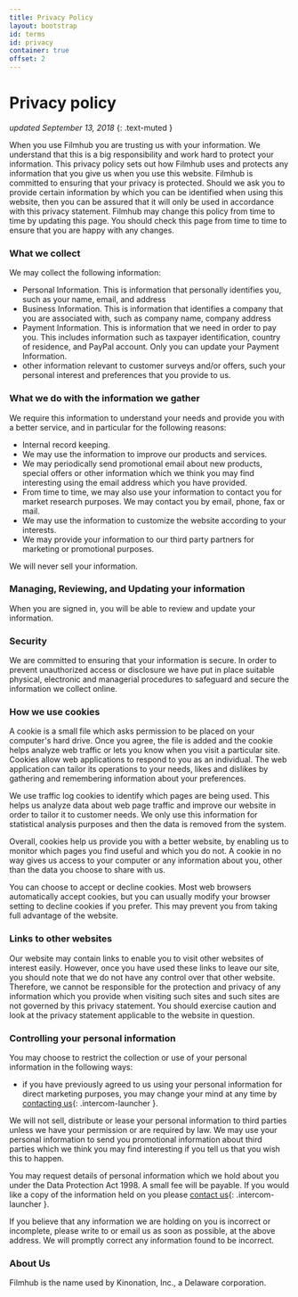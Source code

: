 ```yaml
---
title: Privacy Policy
layout: bootstrap
id: terms
id: privacy
container: true
offset: 2
---
```

# Privacy policy

_updated September 13, 2018_
{: .text-muted }

When you use Filmhub you are trusting us with your information. We understand that this is a big responsibility and work hard to protect your information. This privacy policy sets out how Filmhub uses and protects any information that you give us when you use this website.
Filmhub is committed to ensuring that your privacy is protected. Should we ask you to provide certain information by which you can be identified when using this website, then you can be assured that it will only be used in accordance with this privacy statement.
Filmhub may change this policy from time to time by updating this page. You should check this page from time to time to ensure that you are happy with any changes.

### What we collect
We may collect the following information:

* Personal Information. This is information that personally identifies you, such as your name, email, and address
* Business Information. This is information that identifies a company that you are associated with, such as company name, company address
* Payment Information. This is information that we need in order to pay you. This includes information such as taxpayer identification, country of residence, and PayPal account. Only you can update your Payment Information.
* other information relevant to customer surveys and/or offers, such your personal interest and preferences that you provide to us.

### What we do with the information we gather
We require this information to understand your needs and provide you with a better service, and in particular for the following reasons:

* Internal record keeping.
* We may use the information to improve our products and services.
* We may periodically send promotional email about new products, special offers or other information which we think you may find interesting using the email address which you have provided.
* From time to time, we may also use your information to contact you for market research purposes. We may contact you by email, phone, fax or mail.
* We may use the information to customize the website according to your interests.
* We may provide your information to our third party partners for marketing or promotional purposes.

We will never sell your information.

### Managing, Reviewing, and Updating your information
When you are signed in, you will be able to review and update your information.

### Security
We are committed to ensuring that your information is secure. In order to prevent unauthorized access or disclosure we have put in place suitable physical, electronic and managerial procedures to safeguard and secure the information we collect online.

### How we use cookies
A cookie is a small file which asks permission to be placed on your computer's hard drive. Once you agree, the file is added and the cookie helps analyze web traffic or lets you know when you visit a particular site. Cookies allow web applications to respond to you as an individual. The web application can tailor its operations to your needs, likes and dislikes by gathering and remembering information about your preferences.

We use traffic log cookies to identify which pages are being used. This helps us analyze data about web page traffic and improve our website in order to tailor it to customer needs. We only use this information for statistical analysis purposes and then the data is removed from the system.

Overall, cookies help us provide you with a better website, by enabling us to monitor which pages you find useful and which you do not. A cookie in no way gives us access to your computer or any information about you, other than the data you choose to share with us.

You can choose to accept or decline cookies. Most web browsers automatically accept cookies, but you can usually modify your browser setting to decline cookies if you prefer. This may prevent you from taking full advantage of the website.

### Links to other websites
Our website may contain links to enable you to visit other websites of interest easily. However, once you have used these links to leave our site, you should note that we do not have any control over that other website. Therefore, we cannot be responsible for the protection and privacy of any information which you provide when visiting such sites and such sites are not governed by this privacy statement. You should exercise caution and look at the privacy statement applicable to the website in question.

### Controlling your personal information
You may choose to restrict the collection or use of your personal information in the following ways:

* if you have previously agreed to us using your personal information for direct marketing purposes, you may change your mind at any time by [contacting us](https://intercom.help/filmhub ){: .intercom-launcher }.

We will not sell, distribute or lease your personal information to third parties unless we have your permission or are required by law. We may use your personal information to send you promotional information about third parties which we think you may find interesting if you tell us that you wish this to happen.

You may request details of personal information which we hold about you under the Data Protection Act 1998. A small fee will be payable. If you would like a copy of the information held on you please [contact us](https://intercom.help/filmhub){: .intercom-launcher }.

If you believe that any information we are holding on you is incorrect or incomplete, please write to or email us as soon as possible, at the above address. We will promptly correct any information found to be incorrect.

### About Us
Filmhub is the name used by Kinonation, Inc., a Delaware corporation.
